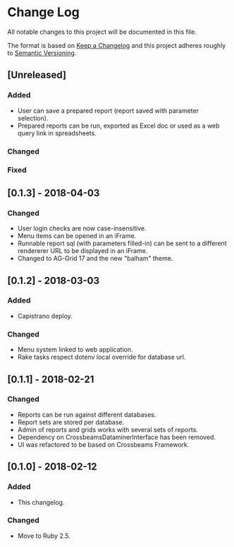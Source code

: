# Change Log
All notable changes to this project will be documented in this file.

The format is based on [Keep a Changelog](http://keepachangelog.com/)
and this project adheres roughly to [Semantic Versioning](http://semver.org/).


## [Unreleased]
### Added
- User can save a prepared report (report saved with parameter selection).
- Prepared reports can be run, exported as Excel doc or used as a web query link in spreadsheets.
### Changed
### Fixed

## [0.1.3] - 2018-04-03
### Changed
- User login checks are now case-insensitive.
- Menu items can be opened in an iFrame.
- Runnable report sql (with parameters filled-in) can be sent to a different rendererer URL to be displayed in an iFrame.
- Changed to AG-Grid 17 and the new "balham" theme.

## [0.1.2] - 2018-03-03
### Added
- Capistrano deploy.
### Changed
- Menu system linked to web application.
- Rake tasks respect dotenv local override for database url.

## [0.1.1] - 2018-02-21
### Changed
- Reports can be run against different databases.
- Report sets are stored per database.
- Admin of reports and grids works with several sets of reports.
- Dependency on CrossbeamsDataminerInterface has been removed.
- UI was refactored to be based on Crossbeams Framework.

## [0.1.0] - 2018-02-12
### Added
- This changelog.
### Changed
- Move to Ruby 2.5.
